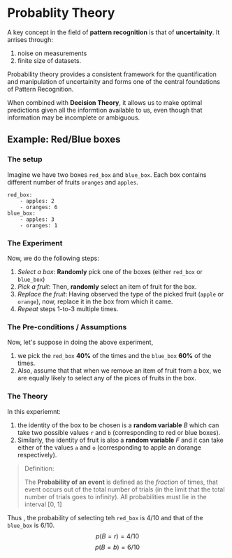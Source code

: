 # Probablity Theory

A key concept in the field of **pattern recognition** is that of **uncertainity**.
It arrises through:

1. noise on measurements
2. finite size of datasets.

Probability theory provides a consistent framework for the quantification 
and manipulation of uncertainity and forms one of the central foundations
of Pattern Recognition.

When combined with **Decision Theory**, it allows us to make optimal predictions
given all the informtion available to us, even though that information may be incomplete or ambiguous.

## Example: Red/Blue boxes

### The setup

Imagine we have two boxes `red_box` and `blue_box`. 
Each box contains different number of fruits `oranges` and `apples`.
```
red_box:
    - apples: 2
    - oranges: 6
blue_box:
    - apples: 3
    - oranges: 1
```

### The Experiment

Now, we do the following steps:

1. _Select a box_: **Randomly** pick one of the boxes (either `red_box` or `blue_box`)
2. _Pick a fruit_: Then, **randomly** select an item of fruit for the box.
3. _Replace the fruit_: Having observed the type of the picked fruit (`apple` or `orange`),
now, replace it in the box from which it came.
4. _Repeat_ steps 1-to-3 multiple times.

### The Pre-conditions / Assumptions

Now, let's suppose in doing the above experiment, 

1. we pick the `red_box` **40%** of the times and the `blue_box` **60%** of the times. 
2. Also, assume that that when we remove an item of fruit
from a box, we are equally likely to select any of the pices of fruits in the box.

### The Theory

In this experiemnt:

1. the identity of the box to be chosen is a **random variable** $B$ which can take 
two possible values `r` and `b` (corresponding to red or blue boxes).
2. Similarly, the identity of fruit is also a **random variable** $F$ and it can
take either of the values `a` and `o` (corresponding to apple an dorange respectively).

> Definition:
>
> The **Probability of an event** is defined as the _fraction_ of times, that event occurs
> out of the total number of trials (in the limit that the total number of trials goes to
> infinity). All probabilities must lie in the interval [0, 1]

Thus , the probability of selecting teh `red_box` is $4/10$ and that of the `blue_box` is
$6/10$.
$$
p(B=r) = 4/10
$$
$$
p(B=b) = 6/10
$$
